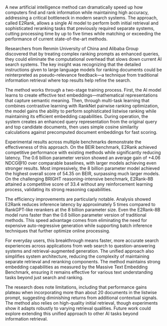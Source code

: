 A new artificial intelligence method can dramatically speed up how computers find and rank information while maintaining high accuracy, addressing a critical bottleneck in modern search systems. The approach, called E2Rank, allows a single AI model to perform both initial retrieval and sophisticated reranking tasks that previously required separate systems, cutting processing time by up to five times while matching or exceeding the performance of current state-of-the-art methods.

Researchers from Renmin University of China and Alibaba Group discovered that by treating complex ranking prompts as enhanced queries, they could eliminate the computational overhead that slows down current AI search systems. The key insight was recognizing that the detailed instructions given to large language models for ranking documents could be reinterpreted as pseudo-relevance feedback—a technique from traditional information retrieval where top results help refine the search.

The method works through a two-stage training process. First, the AI model learns to create effective text embeddings—mathematical representations that capture semantic meaning. Then, through multi-task learning that combines contrastive learning with RankNet pairwise ranking optimization, the model gains the ability to perform sophisticated listwise ranking while maintaining its efficient embedding capabilities. During operation, the system creates an enhanced query representation from the original query and top candidate documents, then uses simple cosine similarity calculations against precomputed document embeddings for fast scoring.

Experimental results across multiple benchmarks demonstrate the effectiveness of this approach. On the BEIR benchmark, E2Rank achieved competitive performance with existing methods while significantly reducing latency. The 0.6 billion parameter version showed an average gain of +4.06 NDCG@10 over comparable baselines, with larger models achieving even stronger results. Most impressively, the 8 billion parameter model achieved the highest overall score of 54.35 on BEIR, surpassing much larger models. On the challenging BRIGHT reasoning-intensive benchmark, E2Rank-8B attained a competitive score of 33.4 without any reinforcement learning process, validating its strong reasoning capabilities.

The efficiency improvements are particularly notable. Analysis showed E2Rank reduces inference latency by approximately 5 times compared to RankGPT-like rerankers at the 8 billion parameter size. Even the E2Rank-8B model runs faster than the 0.6 billion parameter version of traditional methods. This speed advantage comes from eliminating the need for expensive auto-regressive generation while supporting batch inference techniques that further optimize online processing.

For everyday users, this breakthrough means faster, more accurate search experiences across applications from web search to question-answering systems and retrieval-augmented generation. The unified approach also simplifies system architecture, reducing the complexity of maintaining separate retrieval and reranking components. The method maintains strong embedding capabilities as measured by the Massive Text Embedding Benchmark, ensuring it remains effective for various text understanding tasks beyond just search and ranking.

The research does note limitations, including that performance gains plateau when incorporating more than about 20 documents in the listwise prompt, suggesting diminishing returns from additional contextual signals. The method also relies on high-quality initial retrieval, though experiments show it adapts robustly to varying retrieval qualities. Future work could explore extending this unified approach to other AI tasks beyond information retrieval.